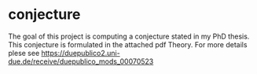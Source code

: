 # conjecture
The goal of this project is computing a conjecture stated in my PhD thesis. This conjecture is formulated in the attached pdf Theory. For more details plese see https://duepublico2.uni-due.de/receive/duepublico_mods_00070523 

